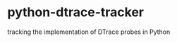 python-dtrace-tracker
=====================

tracking the implementation of DTrace probes in Python
